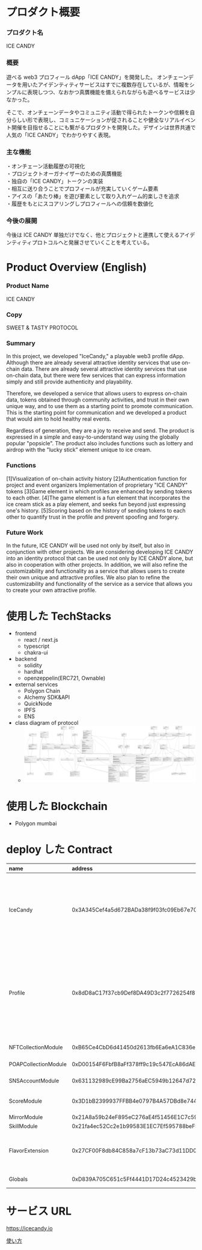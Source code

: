 # プロダクト概要

### プロダクト名

ICE CANDY

### 概要

遊べる web3 プロフィール dApp「ICE CANDY」を開発した。
オンチェーンデータを用いたアイデンティティサービスはすでに複数存在しているが、情報をシンプルに表現しつつ、なおかつ真贋機能を備えられながらも遊べるサービスは少なかった。

そこで、オンチェーンデータやコミュニティ活動で得られたトークンや信頼を自分らしい形で表現し、コミュニケーションが促されることや健全なリアルイベント開催を目指せることにも繋がるプロダクトを開発した。デザインは世界共通で人気の「ICE CANDY」でわかりやすく表現。

### 主な機能

・オンチェーン活動履歴の可視化  
・プロジェクトオーガナイザーのための真贋機能  
・独自の「ICE CANDY」トークンの実装  
・相互に送り合うことでプロフィールが充実していくゲーム要素  
・アイスの「あたり棒」を遊び要素として取り入れゲーム的楽しさを追求  
・履歴をもとにスコアリングしプロフィールへの信頼を数値化

### 今後の展開

今後は ICE CANDY 単独だけでなく、他とプロジェクトと連携して使えるアイデンティティプロトコルへと発展させていくことを考えている。

# Product Overview (English)

### Product Name

ICE CANDY

### Copy

SWEET & TASTY PROTOCOL

### Summary

In this project, we developed "IceCandy," a playable web3 profile dApp.
Although there are already several attractive identity services that use on-chain data. There are already several attractive identity services that use on-chain data, but there were few services that can express information simply and still provide authenticity and playability.

Therefore, we developed a service that allows users to express on-chain data, tokens obtained through community activities, and trust in their own unique way, and to use them as a starting point to promote communication.
This is the starting point for communication and we developed a product that would aim to hold healthy real events.

Regardless of generation, they are a joy to receive and send. The product is expressed in a simple and easy-to-understand way using the globally popular "popsicle". The product also includes functions such as lottery and airdrop with the "lucky stick" element unique to ice cream.

### Functions

[1]Visualization of on-chain activity history
[2]Authentication function for project and event organizers Implementation of proprietary "ICE CANDY" tokens
[3]Game element in which profiles are enhanced by sending tokens to each other.
[4]The game element is a fun element that incorporates the ice cream stick as a play element, and seeks fun beyond just expressing one's history.
[5]Scoring based on the history of sending tokens to each other to quantify trust in the profile and prevent spoofing and forgery.

### Future Work

In the future, ICE CANDY will be used not only by itself, but also in conjunction with other projects.
We are considering developing ICE CANDY into an identity protocol that can be used not only by ICE CANDY alone, but also in cooperation with other projects.
In addition, we will also refine the customizability and functionality as a service that allows users to create their own unique and attractive profiles.
We also plan to refine the customizability and functionality of the service as a service that allows you to create your own attractive profile.

# 使用した TechStacks
- frontend
  - react / next.js
  - typescript
  - chakra-ui
- backend
  - solidity
  - hardhat
  - openzeppelin(ERC721, Ownable)
- external services
  - Polygon Chain
  - Alchemy SDK&API
  - QuickNode
  - IPFS
  - ENS
- class diagram of protocol
  - ![protocol class diagram](./protocol/classDiagram.svg)  
# 使用した Blockchain

- Polygon mumbai

# deploy した Contract

| name                 | address                                    | description                                                                                                                                                                                                                                                                                            |
| :------------------- | :----------------------------------------- | :----------------------------------------------------------------------------------------------------------------------------------------------------------------------------------------------------------------------------------------------------------------------------------------------------- |
| IceCandy             | 0x3A345Cef4a5d672BADa38f9f03fc09Eb67e70e39 | ERC721 IceCandy Token。send 関数を実行することでユーザー同士で IceCandy を送り合うことができる。IceCandy には not reveal,reveal,lucky,unlucky の 4 種類の token があり、IceCandy を送り合うことで token が変化する                                                                                     |
| Profile              | 0x8dD8aC17f37cb9Def8DA49D3c2f7726254f8772e | ERC721 Profile Token。ユーザーの Profile 情報を NFT として表現することができる。ユーザーの情報を module として Profile に紐付けることによって Profile が充実していく。また、Profile Score によって extension が利用できるようになり、extension を使うことで自分らしい Profile を作成することができる。 |
| NFTCollectionModule  | 0xB65Ce4CbD6d41450d2613fb6Ea6eA1C836eBb455 | Profile に登録する NFT のコレクション                                                                                                                                                                                                                                                                  |
| POAPCollectionModule | 0xD00154F6FbfB8aFf378ff9c19c547EcA86dAE03b | Profile に登録する POAP をのコレクション                                                                                                                                                                                                                                                               |
| SNSAccountModule     | 0x631132989cE99Ba2756aEC5949b12647d722Bc03 | Profile に登録する SNS Account                                                                                                                                                                                                                                                                         |
| ScoreModule          | 0x3D1bB2399937FFBB4e0797B4A57DBd8e744DCccD | Profile のスコア。IceCandy を送り合うことでスコアが上がる。                                                                                                                                                                                                                                            |
| MirrorModule         | 0x21A8a59b24eF895eC276aE4f51456E1C7c59fBab | TBD                                                                                                                                                                                                                                                                                                    |
| SkillModule          | 0x21fa4ec52Cc2e1b99583E1EC7Ef595788beF5586 | Profile にトプ録するスキル                                                                                                                                                                                                                                                                             |
| FlavorExtension      | 0x27CF00F8db84C858a7cF13b73aC73d11DD03b73f | スコアによって付与される extension。IceCandy のように Profile にフレーバーをトッピングすることができる                                                                                                                                                                                                 |
| Globals              | 0xD839A705C651c5Ff4441D17D24c4523429b90013 | 各コントラクトのアドレスを管理するコントラクト。                                                                                                                                                                                                                                                       |

# サービス URL

https://icecandy.io

[使い方](https://code4japan-community.notion.site/IceCandy-6a76fd525b434751929ee98b6c068c09)
